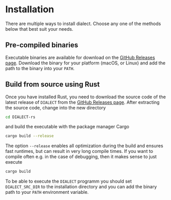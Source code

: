 # Installation

There are multiple ways to install dialect.
Choose any one of the methods below that best suit your needs.

## Pre-compiled binaries

Executable binaries are available for download on the [GitHub Releases page][releases].
Download the binary for your platform (macOS, or Linux) and add the path to the binary into your `PATH`.

[releases]: https://github.com/dialect-rs/

## Build from source using Rust
Once you have installed Rust, you need to download the source code of the latest release of `DIALECT` from the [GitHub Releases page][releases]. After extracting the source code, change into the new directory
```bash
cd DIALECT-rs
```
and build the executable with the package manager Cargo
```bash
cargo build --release
```
The option `--release` enables all optimization during the build and ensures fast runtimes, but can
result in very long compile times. If you want to compile often e.g. in the case of debugging, then 
it makes sense to just execute
```bash
cargo build
``` 
To be able to execute the `DIALECT` programm you should set `DIALECT_SRC_DIR` to the installation directory and you 
can add the binary path to your `PATH` environment variable.
